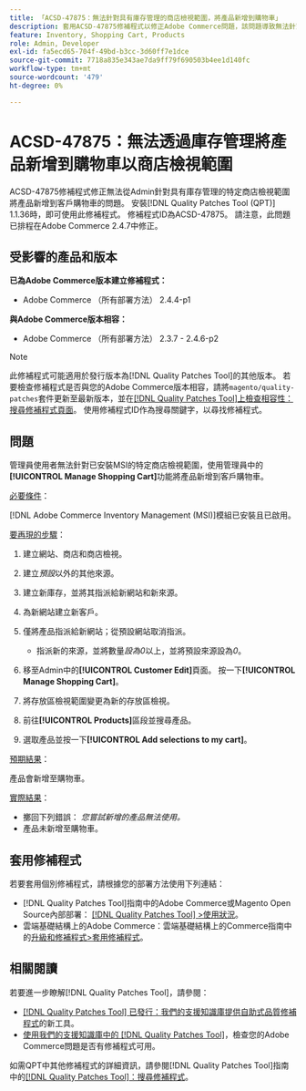 ```yaml
---
title: 「ACSD-47875：無法針對具有庫存管理的商店檢視範圍，將產品新增到購物車」
description: 套用ACSD-47875修補程式以修正Adobe Commerce問題，該問題導致無法針對具有庫存管理的特定商店檢視範圍，從管理員將產品新增到客戶購物車中。
feature: Inventory, Shopping Cart, Products
role: Admin, Developer
exl-id: fa5ecd65-704f-49bd-b3cc-3d60ff7e1dce
source-git-commit: 7718a835e343ae7da9ff79f690503b4ee1d140fc
workflow-type: tm+mt
source-wordcount: '479'
ht-degree: 0%

---
```


# ACSD-47875：無法透過庫存管理將產品新增到購物車以商店檢視範圍

ACSD-47875修補程式修正無法從Admin針對具有庫存管理的特定商店檢視範圍將產品新增到客戶購物車的問題。 安裝[!DNL Quality Patches Tool (QPT)] 1.1.36時，即可使用此修補程式。 修補程式ID為ACSD-47875。 請注意，此問題已排程在Adobe Commerce 2.4.7中修正。

## 受影響的產品和版本

**已為Adobe Commerce版本建立修補程式：**

* Adobe Commerce （所有部署方法） 2.4.4-p1

**與Adobe Commerce版本相容：**

* Adobe Commerce （所有部署方法） 2.3.7 - 2.4.6-p2

>[!NOTE]
>
>此修補程式可能適用於發行版本為[!DNL Quality Patches Tool]的其他版本。 若要檢查修補程式是否與您的Adobe Commerce版本相容，請將`magento/quality-patches`套件更新至最新版本，並在[[!DNL Quality Patches Tool]上檢查相容性：搜尋修補程式頁面](https://experienceleague.adobe.com/tools/commerce-quality-patches/index.html)。 使用修補程式ID作為搜尋關鍵字，以尋找修補程式。

## 問題

管理員使用者無法針對已安裝MSI的特定商店檢視範圍，使用管理員中的&#x200B;**[!UICONTROL Manage Shopping Cart]**&#x200B;功能將產品新增到客戶購物車。

<u>必要條件</u>：

[!DNL Adobe Commerce Inventory Management (MSI)]模組已安裝且已啟用。

<u>要再現的步驟</u>：

1. 建立網站、商店和商店檢視。
1. 建立&#x200B;*預設*&#x200B;以外的其他來源。
1. 建立新庫存，並將其指派給新網站和新來源。
1. 為新網站建立新客戶。
1. 僅將產品指派給新網站；從預設網站取消指派。

   * 指派新的來源，並將數量&#x200B;*設為0*&#x200B;以上，並將預設來源設為&#x200B;*0*。

1. 移至Admin中的&#x200B;**[!UICONTROL Customer Edit]**&#x200B;頁面。 按一下&#x200B;**[!UICONTROL Manage Shopping Cart]**。
1. 將存放區檢視範圍變更為新的存放區檢視。
1. 前往&#x200B;**[!UICONTROL Products]**&#x200B;區段並搜尋產品。
1. 選取產品並按一下&#x200B;**[!UICONTROL Add selections to my cart]**。

<u>預期結果</u>：

產品會新增至購物車。

<u>實際結果</u>：

* 擲回下列錯誤： *您嘗試新增的產品無法使用。*
* 產品未新增至購物車。

## 套用修補程式

若要套用個別修補程式，請根據您的部署方法使用下列連結：

* [!DNL Quality Patches Tool]指南中的Adobe Commerce或Magento Open Source內部部署： [[!DNL Quality Patches Tool] >使用狀況](https://experienceleague.adobe.com/docs/commerce-operations/tools/quality-patches-tool/usage.html)。
* 雲端基礎結構上的Adobe Commerce：雲端基礎結構上的Commerce指南中的[升級和修補程式>套用修補程式](https://experienceleague.adobe.com/docs/commerce-cloud-service/user-guide/develop/upgrade/apply-patches.html)。

## 相關閱讀

若要進一步瞭解[!DNL Quality Patches Tool]，請參閱：

* [[!DNL Quality Patches Tool] 已發行：我們的支援知識庫提供自助式品質修補程式](/help/announcements/adobe-commerce-announcements/magento-quality-patches-released-new-tool-to-self-serve-quality-patches.md)的新工具。
* [使用我們的支援知識庫中的 [!DNL Quality Patches Tool]](/help/support-tools/patches-available-in-qpt-tool/check-patch-for-magento-issue-with-magento-quality-patches.md)，檢查您的Adobe Commerce問題是否有修補程式可用。

如需QPT中其他修補程式的詳細資訊，請參閱[!DNL Quality Patches Tool]指南中的[[!DNL Quality Patches Tool]：搜尋修補程式](https://experienceleague.adobe.com/tools/commerce-quality-patches/index.html)。
